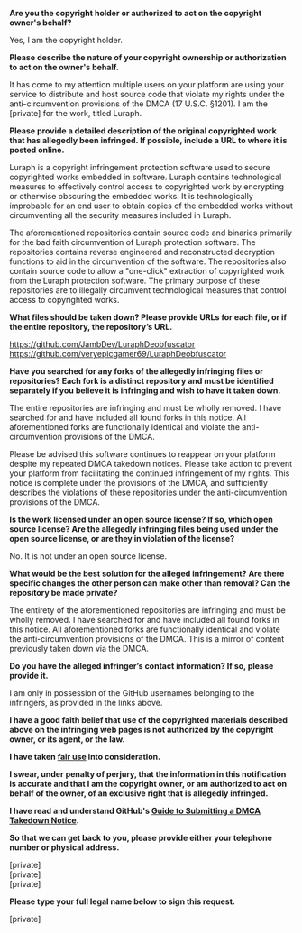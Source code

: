 **Are you the copyright holder or authorized to act on the copyright owner's behalf?**

Yes, I am the copyright holder.

**Please describe the nature of your copyright ownership or authorization to act on the owner's behalf.**

It has come to my attention multiple users on your platform are using your service to distribute and host source code that violate my rights under the anti-circumvention provisions of the DMCA (17 U.S.C. §1201). I am the [private] for the work, titled Luraph.

**Please provide a detailed description of the original copyrighted work that has allegedly been infringed. If possible, include a URL to where it is posted online.**

Luraph is a copyright infringement protection software used to secure copyrighted works embedded in software. Luraph contains technological measures to effectively control access to copyrighted work by encrypting or otherwise obscuring the embedded works. It is technologically improbable for an end user to obtain copies of the embedded works without circumventing all the security measures included in Luraph.

The aforementioned repositories contain source code and binaries primarily for the bad faith circumvention of Luraph protection software. The repositories contains reverse engineered and reconstructed decryption functions to aid in the circumvention of the software. The repositories also contain source code to allow a "one-click" extraction of copyrighted work from the Luraph protection software. The primary purpose of these repositories are to illegally circumvent technological measures that control access to copyrighted works.

**What files should be taken down? Please provide URLs for each file, or if the entire repository, the repository’s URL.**

https://github.com/JambDev/LuraphDeobfuscator  
https://github.com/veryepicgamer69/LuraphDeobfuscator

**Have you searched for any forks of the allegedly infringing files or repositories? Each fork is a distinct repository and must be identified separately if you believe it is infringing and wish to have it taken down.**

The entire repositories are infringing and must be wholly removed. I have searched for and have included all found forks in this notice. All aforementioned forks are functionally identical and violate the anti-circumvention provisions of the DMCA.

Please be advised this software continues to reappear on your platform despite my repeated DMCA takedown notices. Please take action to prevent your platform from facilitating the continued infringement of my rights. This notice is complete under the provisions of the DMCA, and sufficiently describes the violations of these repositories under the anti-circumvention provisions of the DMCA.

**Is the work licensed under an open source license? If so, which open source license? Are the allegedly infringing files being used under the open source license, or are they in violation of the license?**

No. It is not under an open source license.

**What would be the best solution for the alleged infringement? Are there specific changes the other person can make other than removal? Can the repository be made private?**

The entirety of the aforementioned repositories are infringing and must be wholly removed. I have searched for and have included all found forks in this notice. All aforementioned forks are functionally identical and violate the anti-circumvention provisions of the DMCA. This is a mirror of content previously taken down via the DMCA.

**Do you have the alleged infringer’s contact information? If so, please provide it.**

I am only in possession of the GitHub usernames belonging to the infringers, as provided in the links above.

**I have a good faith belief that use of the copyrighted materials described above on the infringing web pages is not authorized by the copyright owner, or its agent, or the law.**

**I have taken <a href="https://www.lumendatabase.org/topics/22">fair use</a> into consideration.**

**I swear, under penalty of perjury, that the information in this notification is accurate and that I am the copyright owner, or am authorized to act on behalf of the owner, of an exclusive right that is allegedly infringed.**

**I have read and understand GitHub's <a href="https://help.github.com/articles/guide-to-submitting-a-dmca-takedown-notice/">Guide to Submitting a DMCA Takedown Notice</a>.**

**So that we can get back to you, please provide either your telephone number or physical address.**

[private]  
[private]  
[private]

**Please type your full legal name below to sign this request.**

[private]
